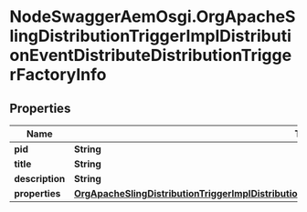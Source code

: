 # NodeSwaggerAemOsgi.OrgApacheSlingDistributionTriggerImplDistributionEventDistributeDistributionTriggerFactoryInfo

## Properties

Name | Type | Description | Notes
------------ | ------------- | ------------- | -------------
**pid** | **String** |  | [optional] 
**title** | **String** |  | [optional] 
**description** | **String** |  | [optional] 
**properties** | [**OrgApacheSlingDistributionTriggerImplDistributionEventDistributeDistributionTriggerFactoryProperties**](OrgApacheSlingDistributionTriggerImplDistributionEventDistributeDistributionTriggerFactoryProperties.md) |  | [optional] 


